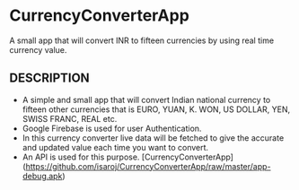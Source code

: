 # CurrencyConverterApp
A small app that will convert INR to fifteen currencies by using real time currency value. 
## DESCRIPTION
* A simple and small app that will convert Indian national currency to fifteen other currencies that is EURO, YUAN, K. WON, US DOLLAR, YEN, SWISS FRANC, REAL etc. 
* Google Firebase is used for user Authentication. 
* In this currency converter live data will be fetched to give the accurate and updated value each time you want to convert.
* An API is used for this purpose.
 [CurrencyConverterApp] (https://github.com/isaroj/CurrencyConverterApp/raw/master/app-debug.apk)
